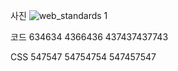 사진
![web_standards 1](https://github.com/qwe11qwe/Home-work/assets/134567486/0f348bee-c2eb-427c-85b0-3ec8a394e140)

코드
634634
4366436
437437437743

CSS
547547
54754754
547457547
